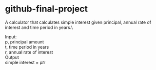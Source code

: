 # github-final-project
A calculator that calculates simple interest given principal, annual rate of interest and time period in years.\\

Input:\
   p, principal amount\
   t, time period in years\
   r, annual rate of interest\
Output\
   simple interest = p*t*r
